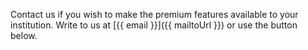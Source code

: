 Contact us if you wish to make the premium features available to
your institution. Write to us at [{{ email }}]({{ mailtoUrl }}) or use the
button below.
